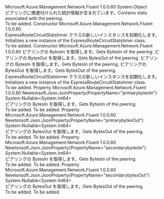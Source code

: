 <Type Name="ExpressRouteCircuitStatsInner" FullName="Microsoft.Azure.Management.Network.Fluent.Models.ExpressRouteCircuitStatsInner">
  <TypeSignature Language="C#" Value="public class ExpressRouteCircuitStatsInner" />
  <TypeSignature Language="ILAsm" Value=".class public auto ansi beforefieldinit ExpressRouteCircuitStatsInner extends System.Object" />
  <TypeSignature Language="DocId" Value="T:Microsoft.Azure.Management.Network.Fluent.Models.ExpressRouteCircuitStatsInner" />
  <TypeSignature Language="VB.NET" Value="Public Class ExpressRouteCircuitStatsInner" />
  <TypeSignature Language="F#" Value="type ExpressRouteCircuitStatsInner = class" />
  <AssemblyInfo>
    <AssemblyName>Microsoft.Azure.Management.Network.Fluent</AssemblyName>
    <AssemblyVersion>1.0.0.60</AssemblyVersion>
  </AssemblyInfo>
  <Base>
    <BaseTypeName>System.Object</BaseTypeName>
  </Base>
  <Interfaces />
  <Docs>
    <summary>
            <span data-ttu-id="cbc40-101">ピアリングに関連付けられた統計情報が含まれています。</span><span class="sxs-lookup"><span data-stu-id="cbc40-101">Contains stats associated with the peering.</span></span>
            </summary>
    <remarks>To be added.</remarks>
  </Docs>
  <Members>
    <Member MemberName=".ctor">
      <MemberSignature Language="C#" Value="public ExpressRouteCircuitStatsInner ();" />
      <MemberSignature Language="ILAsm" Value=".method public hidebysig specialname rtspecialname instance void .ctor() cil managed" />
      <MemberSignature Language="DocId" Value="M:Microsoft.Azure.Management.Network.Fluent.Models.ExpressRouteCircuitStatsInner.#ctor" />
      <MemberSignature Language="VB.NET" Value="Public Sub New ()" />
      <MemberType>Constructor</MemberType>
      <AssemblyInfo>
        <AssemblyName>Microsoft.Azure.Management.Network.Fluent</AssemblyName>
        <AssemblyVersion>1.0.0.60</AssemblyVersion>
      </AssemblyInfo>
      <Parameters />
      <Docs>
        <summary>
            <span data-ttu-id="cbc40-102">ExpressRouteCircuitStatsInner クラスの新しいインスタンスを初期化します。</span><span class="sxs-lookup"><span data-stu-id="cbc40-102">Initializes a new instance of the ExpressRouteCircuitStatsInner class.</span></span>
            </summary>
        <remarks>To be added.</remarks>
      </Docs>
    </Member>
    <Member MemberName=".ctor">
      <MemberSignature Language="C#" Value="public ExpressRouteCircuitStatsInner (Nullable&lt;long&gt; primarybytesIn = null, Nullable&lt;long&gt; primarybytesOut = null, Nullable&lt;long&gt; secondarybytesIn = null, Nullable&lt;long&gt; secondarybytesOut = null);" />
      <MemberSignature Language="ILAsm" Value=".method public hidebysig specialname rtspecialname instance void .ctor(valuetype System.Nullable`1&lt;int64&gt; primarybytesIn, valuetype System.Nullable`1&lt;int64&gt; primarybytesOut, valuetype System.Nullable`1&lt;int64&gt; secondarybytesIn, valuetype System.Nullable`1&lt;int64&gt; secondarybytesOut) cil managed" />
      <MemberSignature Language="DocId" Value="M:Microsoft.Azure.Management.Network.Fluent.Models.ExpressRouteCircuitStatsInner.#ctor(System.Nullable{System.Int64},System.Nullable{System.Int64},System.Nullable{System.Int64},System.Nullable{System.Int64})" />
      <MemberSignature Language="VB.NET" Value="Public Sub New (Optional primarybytesIn As Nullable(Of Long) = null, Optional primarybytesOut As Nullable(Of Long) = null, Optional secondarybytesIn As Nullable(Of Long) = null, Optional secondarybytesOut As Nullable(Of Long) = null)" />
      <MemberSignature Language="F#" Value="new Microsoft.Azure.Management.Network.Fluent.Models.ExpressRouteCircuitStatsInner : Nullable&lt;int64&gt; * Nullable&lt;int64&gt; * Nullable&lt;int64&gt; * Nullable&lt;int64&gt; -&gt; Microsoft.Azure.Management.Network.Fluent.Models.ExpressRouteCircuitStatsInner" Usage="new Microsoft.Azure.Management.Network.Fluent.Models.ExpressRouteCircuitStatsInner (primarybytesIn, primarybytesOut, secondarybytesIn, secondarybytesOut)" />
      <MemberType>Constructor</MemberType>
      <AssemblyInfo>
        <AssemblyName>Microsoft.Azure.Management.Network.Fluent</AssemblyName>
        <AssemblyVersion>1.0.0.60</AssemblyVersion>
      </AssemblyInfo>
      <Parameters>
        <Parameter Name="primarybytesIn" Type="System.Nullable&lt;System.Int64&gt;" />
        <Parameter Name="primarybytesOut" Type="System.Nullable&lt;System.Int64&gt;" />
        <Parameter Name="secondarybytesIn" Type="System.Nullable&lt;System.Int64&gt;" />
        <Parameter Name="secondarybytesOut" Type="System.Nullable&lt;System.Int64&gt;" />
      </Parameters>
      <Docs>
        <param name="primarybytesIn"><span data-ttu-id="cbc40-103">ピアリングの BytesIn を取得します。</span><span class="sxs-lookup"><span data-stu-id="cbc40-103">Gets BytesIn of the peering.</span></span></param>
        <param name="primarybytesOut"><span data-ttu-id="cbc40-104">ピアリングの BytesOut を取得します。</span><span class="sxs-lookup"><span data-stu-id="cbc40-104">Gets BytesOut of the peering.</span></span></param>
        <param name="secondarybytesIn"><span data-ttu-id="cbc40-105">ピアリングの BytesIn を取得します。</span><span class="sxs-lookup"><span data-stu-id="cbc40-105">Gets BytesIn of the peering.</span></span></param>
        <param name="secondarybytesOut"><span data-ttu-id="cbc40-106">ピアリングの BytesOut を取得します。</span><span class="sxs-lookup"><span data-stu-id="cbc40-106">Gets BytesOut of the peering.</span></span></param>
        <summary>
            <span data-ttu-id="cbc40-107">ExpressRouteCircuitStatsInner クラスの新しいインスタンスを初期化します。</span><span class="sxs-lookup"><span data-stu-id="cbc40-107">Initializes a new instance of the ExpressRouteCircuitStatsInner class.</span></span>
            </summary>
        <remarks>To be added.</remarks>
      </Docs>
    </Member>
    <Member MemberName="PrimarybytesIn">
      <MemberSignature Language="C#" Value="public Nullable&lt;long&gt; PrimarybytesIn { get; set; }" />
      <MemberSignature Language="ILAsm" Value=".property instance valuetype System.Nullable`1&lt;int64&gt; PrimarybytesIn" />
      <MemberSignature Language="DocId" Value="P:Microsoft.Azure.Management.Network.Fluent.Models.ExpressRouteCircuitStatsInner.PrimarybytesIn" />
      <MemberSignature Language="VB.NET" Value="Public Property PrimarybytesIn As Nullable(Of Long)" />
      <MemberSignature Language="F#" Value="member this.PrimarybytesIn : Nullable&lt;int64&gt; with get, set" Usage="Microsoft.Azure.Management.Network.Fluent.Models.ExpressRouteCircuitStatsInner.PrimarybytesIn" />
      <MemberType>Property</MemberType>
      <AssemblyInfo>
        <AssemblyName>Microsoft.Azure.Management.Network.Fluent</AssemblyName>
        <AssemblyVersion>1.0.0.60</AssemblyVersion>
      </AssemblyInfo>
      <Attributes>
        <Attribute>
          <AttributeName>Newtonsoft.Json.JsonProperty(PropertyName="primarybytesIn")</AttributeName>
        </Attribute>
      </Attributes>
      <ReturnValue>
        <ReturnType>System.Nullable&lt;System.Int64&gt;</ReturnType>
      </ReturnValue>
      <Docs>
        <summary>
            <span data-ttu-id="cbc40-108">ピアリングの BytesIn を取得します。</span><span class="sxs-lookup"><span data-stu-id="cbc40-108">Gets BytesIn of the peering.</span></span>
            </summary>
        <value>To be added.</value>
        <remarks>To be added.</remarks>
      </Docs>
    </Member>
    <Member MemberName="PrimarybytesOut">
      <MemberSignature Language="C#" Value="public Nullable&lt;long&gt; PrimarybytesOut { get; set; }" />
      <MemberSignature Language="ILAsm" Value=".property instance valuetype System.Nullable`1&lt;int64&gt; PrimarybytesOut" />
      <MemberSignature Language="DocId" Value="P:Microsoft.Azure.Management.Network.Fluent.Models.ExpressRouteCircuitStatsInner.PrimarybytesOut" />
      <MemberSignature Language="VB.NET" Value="Public Property PrimarybytesOut As Nullable(Of Long)" />
      <MemberSignature Language="F#" Value="member this.PrimarybytesOut : Nullable&lt;int64&gt; with get, set" Usage="Microsoft.Azure.Management.Network.Fluent.Models.ExpressRouteCircuitStatsInner.PrimarybytesOut" />
      <MemberType>Property</MemberType>
      <AssemblyInfo>
        <AssemblyName>Microsoft.Azure.Management.Network.Fluent</AssemblyName>
        <AssemblyVersion>1.0.0.60</AssemblyVersion>
      </AssemblyInfo>
      <Attributes>
        <Attribute>
          <AttributeName>Newtonsoft.Json.JsonProperty(PropertyName="primarybytesOut")</AttributeName>
        </Attribute>
      </Attributes>
      <ReturnValue>
        <ReturnType>System.Nullable&lt;System.Int64&gt;</ReturnType>
      </ReturnValue>
      <Docs>
        <summary>
            <span data-ttu-id="cbc40-109">ピアリングの BytesOut を取得します。</span><span class="sxs-lookup"><span data-stu-id="cbc40-109">Gets BytesOut of the peering.</span></span>
            </summary>
        <value>To be added.</value>
        <remarks>To be added.</remarks>
      </Docs>
    </Member>
    <Member MemberName="SecondarybytesIn">
      <MemberSignature Language="C#" Value="public Nullable&lt;long&gt; SecondarybytesIn { get; set; }" />
      <MemberSignature Language="ILAsm" Value=".property instance valuetype System.Nullable`1&lt;int64&gt; SecondarybytesIn" />
      <MemberSignature Language="DocId" Value="P:Microsoft.Azure.Management.Network.Fluent.Models.ExpressRouteCircuitStatsInner.SecondarybytesIn" />
      <MemberSignature Language="VB.NET" Value="Public Property SecondarybytesIn As Nullable(Of Long)" />
      <MemberSignature Language="F#" Value="member this.SecondarybytesIn : Nullable&lt;int64&gt; with get, set" Usage="Microsoft.Azure.Management.Network.Fluent.Models.ExpressRouteCircuitStatsInner.SecondarybytesIn" />
      <MemberType>Property</MemberType>
      <AssemblyInfo>
        <AssemblyName>Microsoft.Azure.Management.Network.Fluent</AssemblyName>
        <AssemblyVersion>1.0.0.60</AssemblyVersion>
      </AssemblyInfo>
      <Attributes>
        <Attribute>
          <AttributeName>Newtonsoft.Json.JsonProperty(PropertyName="secondarybytesIn")</AttributeName>
        </Attribute>
      </Attributes>
      <ReturnValue>
        <ReturnType>System.Nullable&lt;System.Int64&gt;</ReturnType>
      </ReturnValue>
      <Docs>
        <summary>
            <span data-ttu-id="cbc40-110">ピアリングの BytesIn を取得します。</span><span class="sxs-lookup"><span data-stu-id="cbc40-110">Gets BytesIn of the peering.</span></span>
            </summary>
        <value>To be added.</value>
        <remarks>To be added.</remarks>
      </Docs>
    </Member>
    <Member MemberName="SecondarybytesOut">
      <MemberSignature Language="C#" Value="public Nullable&lt;long&gt; SecondarybytesOut { get; set; }" />
      <MemberSignature Language="ILAsm" Value=".property instance valuetype System.Nullable`1&lt;int64&gt; SecondarybytesOut" />
      <MemberSignature Language="DocId" Value="P:Microsoft.Azure.Management.Network.Fluent.Models.ExpressRouteCircuitStatsInner.SecondarybytesOut" />
      <MemberSignature Language="VB.NET" Value="Public Property SecondarybytesOut As Nullable(Of Long)" />
      <MemberSignature Language="F#" Value="member this.SecondarybytesOut : Nullable&lt;int64&gt; with get, set" Usage="Microsoft.Azure.Management.Network.Fluent.Models.ExpressRouteCircuitStatsInner.SecondarybytesOut" />
      <MemberType>Property</MemberType>
      <AssemblyInfo>
        <AssemblyName>Microsoft.Azure.Management.Network.Fluent</AssemblyName>
        <AssemblyVersion>1.0.0.60</AssemblyVersion>
      </AssemblyInfo>
      <Attributes>
        <Attribute>
          <AttributeName>Newtonsoft.Json.JsonProperty(PropertyName="secondarybytesOut")</AttributeName>
        </Attribute>
      </Attributes>
      <ReturnValue>
        <ReturnType>System.Nullable&lt;System.Int64&gt;</ReturnType>
      </ReturnValue>
      <Docs>
        <summary>
            <span data-ttu-id="cbc40-111">ピアリングの BytesOut を取得します。</span><span class="sxs-lookup"><span data-stu-id="cbc40-111">Gets BytesOut of the peering.</span></span>
            </summary>
        <value>To be added.</value>
        <remarks>To be added.</remarks>
      </Docs>
    </Member>
  </Members>
</Type>